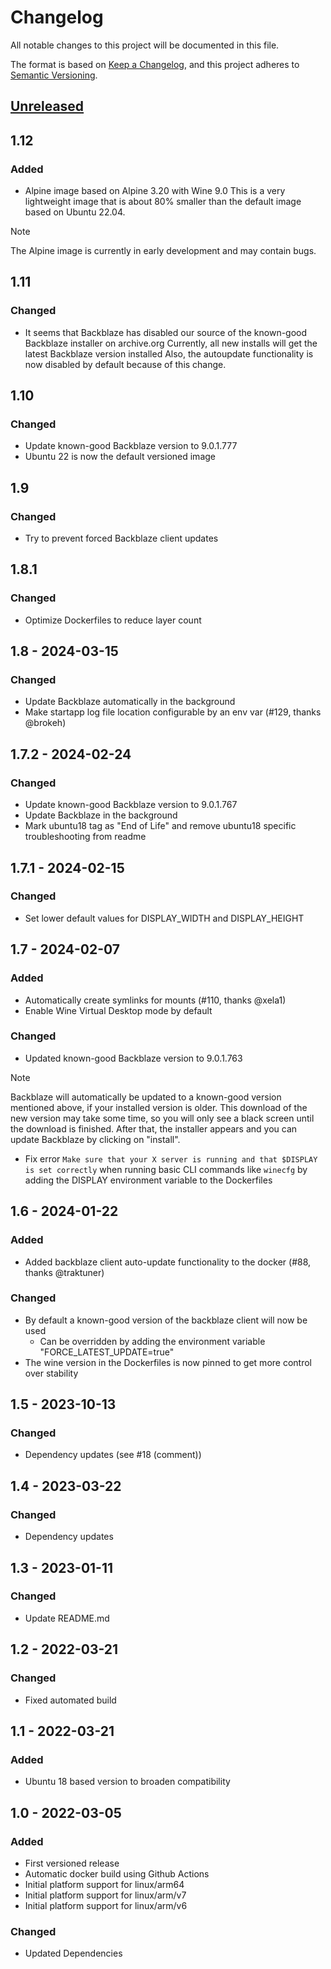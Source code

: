 # Changelog
All notable changes to this project will be documented in this file.

The format is based on [Keep a Changelog](https://keepachangelog.com/en/1.0.0/),
and this project adheres to [Semantic Versioning](https://semver.org/spec/v2.0.0.html).

## [Unreleased]

## 1.12

### Added
- Alpine image based on Alpine 3.20 with Wine 9.0
  This is a very lightweight image that is about 80% smaller than the default image based on Ubuntu 22.04.
> [!NOTE]  
> The Alpine image is currently in early development and may contain bugs.


## 1.11

### Changed
- It seems that Backblaze has disabled our source of the known-good Backblaze installer on archive.org
  Currently, all new installs will get the latest Backblaze version installed
  Also, the autoupdate functionality is now disabled by default because of this change.

## 1.10

### Changed
- Update known-good Backblaze version to 9.0.1.777
- Ubuntu 22 is now the default versioned image

## 1.9

### Changed
- Try to prevent forced Backblaze client updates

## 1.8.1

### Changed
- Optimize Dockerfiles to reduce layer count

## 1.8 - 2024-03-15

### Changed
- Update Backblaze automatically in the background
- Make startapp log file location configurable by an env var (#129, thanks @brokeh)

## 1.7.2 - 2024-02-24

### Changed
- Update known-good Backblaze version to 9.0.1.767
- Update Backblaze in the background 
- Mark ubuntu18 tag as "End of Life" and remove ubuntu18 specific troubleshooting from readme


## 1.7.1 - 2024-02-15

### Changed
- Set lower default values for DISPLAY_WIDTH and DISPLAY_HEIGHT

## 1.7 - 2024-02-07

### Added
- Automatically create symlinks for mounts (#110, thanks @xela1)
- Enable Wine Virtual Desktop mode by default

### Changed
- Updated known-good Backblaze version to 9.0.1.763
> [!NOTE]  
> Backblaze will automatically be updated to a known-good version mentioned above, if your installed version is older.
> This download of the new version may take some time, so you will only see a black screen until the download is finished. After that, the installer appears and you can update Backblaze by clicking on "install".
- Fix error `Make sure that your X server is running and that $DISPLAY is set correctly` when running basic CLI commands like `winecfg` by adding the DISPLAY environment variable to the Dockerfiles

## 1.6 - 2024-01-22

### Added
- Added backblaze client auto-update functionality to the docker (#88, thanks @traktuner)

### Changed
- By default a known-good version of the backblaze client will now be used
  - Can be overridden by adding the environment variable "FORCE_LATEST_UPDATE=true"
- The wine version in the Dockerfiles is now pinned to get more control over stability

## 1.5 - 2023-10-13
### Changed
- Dependency updates (see #18 (comment))

## 1.4 - 2023-03-22
### Changed
- Dependency updates

## 1.3 - 2023-01-11
### Changed
- Update README.md

## 1.2 - 2022-03-21
### Changed
- Fixed automated build

## 1.1 - 2022-03-21
### Added
- Ubuntu 18 based version to broaden compatibility

## 1.0 - 2022-03-05
### Added
- First versioned release
- Automatic docker build using Github Actions
- Initial platform support for linux/arm64
- Initial platform support for linux/arm/v7
- Initial platform support for linux/arm/v6

### Changed
- Updated Dependencies

[Unreleased]: https://github.com/JonathanTreffler/backblaze-personal-wine-container/compare/v1.0...HEAD
